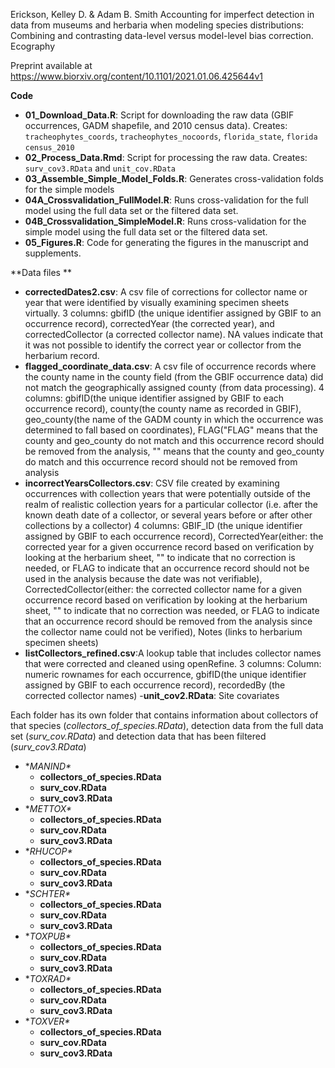 Erickson, Kelley D. & Adam B. Smith Accounting for imperfect detection in data from museums and herbaria when modeling species distributions: Combining and contrasting data-level versus model-level bias correction. Ecography 

Preprint available at https://www.biorxiv.org/content/10.1101/2021.01.06.425644v1 


**Code**

- **01_Download_Data.R**: Script for downloading the raw data (GBIF occurrences, GADM shapefile, and 2010 census data). Creates: `tracheophytes_coords`, `tracheophytes_nocoords`, `florida_state`, `florida` `census_2010`  
- **02_Process_Data.Rmd**: Script for processing the raw data. Creates: `surv_cov3.RData` and `unit_cov.RData`
- **03_Assemble_Simple_Model_Folds.R**: Generates cross-validation folds for the simple models
- **04A_Crossvalidation_FullModel.R**: Runs cross-validation for the full model using the full data set or the filtered data set. 
- **04B_Crossvalidation_SimpleModel.R**: Runs cross-validation for the simple model using the full data set or the filtered data set. 
- **05_Figures.R**: Code for generating the figures in the manuscript and supplements. 


**Data files **
- **correctedDates2.csv**: A csv file of corrections for collector name or year that were identified by visually examining specimen sheets virtually. 3 columns: gbifID (the unique identifier assigned by GBIF to an occurrence record), correctedYear (the corrected year), and correctedCollector (a corrected collector name). NA values indicate that it was not possible to identify the correct year or collector from the herbarium record. 
- **flagged_coordinate_data.csv**: A csv file of occurrence records where the county name in the county field (from the GBIF occurrence data) did not match the geographically assigned county (from data processing). 4 columns: gbifID(the unique identifier assigned by GBIF to each occurrence record), county(the county name as recorded in GBIF), geo_county(the name of the GADM county in which the occurrence was determined to fall based on coordinates), FLAG("FLAG" means that the county and geo_county do not match and this occurrence record should be removed from the analysis, "" means that the county and geo_county do match and this occurrence record should not be removed from analysis
- **incorrectYearsCollectors.csv**: CSV file created by examining occurrences with collection years that were potentially outside of the realm of realistic collection years for a particular collector (i.e. after the known death date of a collector, or several years before or after other collections by a collector) 4 columns: GBIF_ID (the unique identifier assigned by GBIF to each occurrence record), CorrectedYear(either: the corrected year for a given occurrence record based on verification by looking at the herbarium sheet, "" to indicate that no correction is needed, or FLAG to indicate that an occurrence record should not be used in the analysis because the date was not verifiable), CorrectedCollector(either: the corrected collector name for a given occurrence record based on verification by looking at the herbarium sheet, "" to indicate that no correction was needed, or FLAG to indicate that an occurrence record should be removed from the analysis since the collector name could not be verified), Notes (links to herbarium specimen sheets)
- **listCollectors_refined.csv**:A lookup table that includes collector names that were corrected and cleaned using openRefine. 3 columns: Column: numeric rownames for each occurrence, gbifID(the unique identifier assigned by GBIF to each occurrence record), recordedBy (the corrected collector names)
-**unit_cov2.RData**: Site covariates

Each folder has its own folder that contains information about collectors of that species (*collectors_of_species.RData*), detection data from the full data set (*surv_cov.RData*) and detection data that has been filtered (*surv_cov3.RData*)
- **MANIND\**
  + **collectors_of_species.RData**
  + **surv_cov.RData**
  + **surv_cov3.RData**
- **METTOX\**
  + **collectors_of_species.RData**
  + **surv_cov.RData**
  + **surv_cov3.RData**
- **RHUCOP\**
  + **collectors_of_species.RData**
  + **surv_cov.RData**
  + **surv_cov3.RData**
- **SCHTER\**
  + **collectors_of_species.RData**
  + **surv_cov.RData**
  + **surv_cov3.RData**
- **TOXPUB\**
  + **collectors_of_species.RData**
  + **surv_cov.RData**
  + **surv_cov3.RData**
- **TOXRAD\**
  + **collectors_of_species.RData**
  + **surv_cov.RData**
  + **surv_cov3.RData**
- **TOXVER\**
  + **collectors_of_species.RData**
  + **surv_cov.RData**
  + **surv_cov3.RData**
